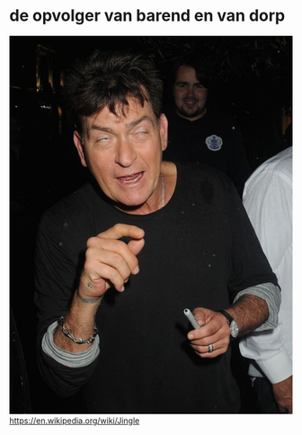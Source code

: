 # de opvolger van barend en van dorp
![](https://github.com/nondejus/italwater/blob/main/ArtBoard%20Image%20(344).jpg)
https://en.wikipedia.org/wiki/Jingle
